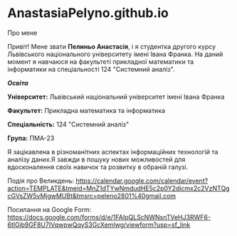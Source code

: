 # AnastasiaPelyno.github.io
Про мене

Привіт! Мене звати **Пелиньо Анастасія**, і я студентка другого курсу Львівського національного університету імені Івана Франка. На даний момент я навчаюся на факультеті прикладної математики та інформатики на спеціальності 124 "Системний аналіз".

***Освіта***

**Університет:** Львівський національний університет імені Івана Франка

**Факультет:** Прикладна математика та інформатика

**Спеціальність:** 124 "Системний аналіз"

**Група:** ПМА-23

Я зацікавлена в різноманітних аспектах інформаційних технологій та аналізу даних.Я завжди в пошуку нових можливостей для вдосконалення своїх навичок та розвитку в обраній галузі.

Подія про Великдень:
https://calendar.google.com/calendar/event?action=TEMPLATE&tmeid=MnZ1dTYwNmdudHE5c2p0Y2dicmx2c2VzNTQgcGVsZW5vMjgwMUBt&tmsrc=peleno2801%40gmail.com

Посилання на Google Form:
https://docs.google.com/forms/d/e/1FAIpQLScNWNsnTVeHJ3RWF6-6tlGjb9GF8U7IVqwpwQqyS3GcXemlwg/viewform?usp=sf_link

